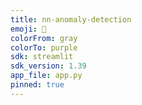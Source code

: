 ```yaml
---
title: nn-anomaly-detection
emoji: 🔭
colorFrom: gray
colorTo: purple
sdk: streamlit
sdk_version: 1.39
app_file: app.py
pinned: true
---
```

